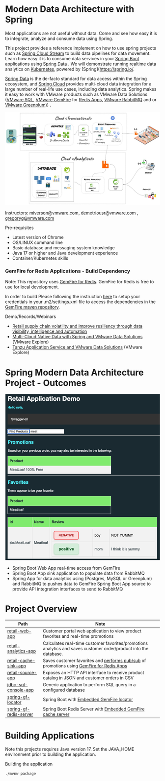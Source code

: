 # Modern Data Architecture with Spring 

Most applications are not useful without data. Come and see how easy it is to integrate, analyze and consume data using Spring.

This project provides a reference implement on how to use spring projects such as [Spring Cloud Stream](https://spring.io/projects/spring-cloud-stream) to build data pipelines for data movement. Learn how easy it is to consume data services in your [Spring Boot](https://spring.io/projects/spring-boot) applications using [Spring Data](https://spring.io/projects/spring-data) . We will demonstrate running realtime data analytics on [Kubernetes](https://tanzu.vmware.com/kubernetes-grid/), powered by [Spring](https://spring.io/.

[Spring Data](https://spring.io/projects/spring-data) is the de-facto standard for data access within the Spring ecosystem, and [Spring Cloud](https://spring.io/projects/spring-cloud) provides multi-cloud data integration for a large number of real-life use cases, including data analytics. Spring makes it easy to work with VMware products such as VMware Data Solutions ([VMware SQL](https://www.vmware.com/products/sql.html), [VMware GemFire](https://www.vmware.com/products/gemfire.html) for [Redis Apps](https://tanzu.vmware.com/content/blog/introducing-vmware-tanzu-gemfire-for-redis-apps), [VMware RabbitMQ](https://www.vmware.com/products/rabbitmq.html) and or [VMware Greenplum](https://www.vmware.com/products/greenplum.html))) .


![](docs/diagrams/architecture.jpeg)

Instructors: miverson@vmware.com, demetriousr@vmware.com , gregoryg@vmware.com

Pre-requisites

- Latest version of Chrome
- OS/LINUX command line
- Basic database and messaging system knowledge
- Java 17 or higher and Java development experience
- Container/Kubernetes skills

### GemFire for Redis Applications - Build Dependency

Note: This repository uses [GemFire for Redis](https://docs.vmware.com/en/VMware-GemFire-for-Redis-Apps/1.1/gf-for-redis-apps/about.html).
GemFire for Redis is free to use for local development.

In order to build Please following the instruction [here]((https://docs.vmware.com/en/VMware-GemFire/10.0/gf/getting_started-installation-obtain_gemfire_maven.html)) to setup your credentials in your .m2/settings.xml file to access the 
dependencies in the [GemFire maven repository](https://docs.vmware.com/en/VMware-GemFire/10.0/gf/getting_started-installation-obtain_gemfire_maven.html).

Demo/Records/Webinars

- [Retail supply chain volatility and improve resiliency through data visibility, intelligence and automation](https://www.brighttalk.com/webcast/14883/571251?utm_source=brighttalk-portal&utm_medium=web&utm_campaign=all-brighttalk&utm_content=recorded)
- [Multi-Cloud Native Data with Spring and VMware Data Solutions](https://www.vmware.com/explore/video-library/video-landing.html?sessionid=1679079685784001CLge&videoId=6335593213112) (VMware Explore)
- [Tanzu Application Service and VMware Data Solutions](https://www.vmware.com/explore/video-library/video-landing.html?sessionid=1683899525801001iaCG&videoId=6335272435112)  (VMware Explore)

# Spring Modern Data Architecture Project - Outcomes

![web-app-img.png](docs/diagrams/web-app-img.png)

- Spring Boot Web App real-time access from GemFire
- Spring Boot App sink application to populate data from RabbitMQ
- Spring App for data analytics using (Postgres, MySQL or Greenplum) and RabbitMQ to pushes data to GemFire
Spring Boot App source to provide API integration interfaces to send to RabbitMQ



# Project Overview

| Path                                                          | Note                                                                                                                                                                                                      |
|---------------------------------------------------------------|-----------------------------------------------------------------------------------------------------------------------------------------------------------------------------------------------------------|
| [retail-web-app](applications/retail-web-app)                 | Customer portal web application to view product favorites and real-time promotions                                                                                                                        |
| [retail-analytics-app](applications/retail-analytics-app)     | Calculates real-time customer favorites/promotions analytics and saves customer order/product into the database.                                                                                          |
| [retail-cache-sink-app](applications/retail-cache-sink-app)   | Saves customer favorites and [performs pub/sub](https://redis.io/docs/interact/pubsub/) of promotions using [GemFire for Redis Apps](https://docs.vmware.com/en/VMware-GemFire-for-Redis-Apps/index.html) |
| [retail-source-app](applications/retail-source-app)           | Exposes an HTTP API interface to receive product catalog in JSON and customer orders in CSV                                                                                                               |
| [jdbc-sql-console-app](applications/jdbc-sql-console-app)     | Generic application to perform SQL query in a configured database                                                                                                                                         | 
| [spring-gf-locator](applications/spring-gf-locator)           | Spring Boot with [Embedded GemFire locator](https://docs.vmware.com/en/VMware-GemFire/10.0/gf/configuring-running-running_the_locator.html)                                                               |
 | [spring-gf-redis-server](applications/spring-gf-redis-server) | Spring Boot Redis Server with [Embedded GemFire cache server](https://docs.vmware.com/en/VMware-GemFire/10.0/gf/configuring-running-running_the_cacheserver.html)                                         |

# Building Applications

Note this projects requires Java version 17.
Set the JAVA_HOME environment prior to building the application.

Building the application
```shell
./mvnw package
```


